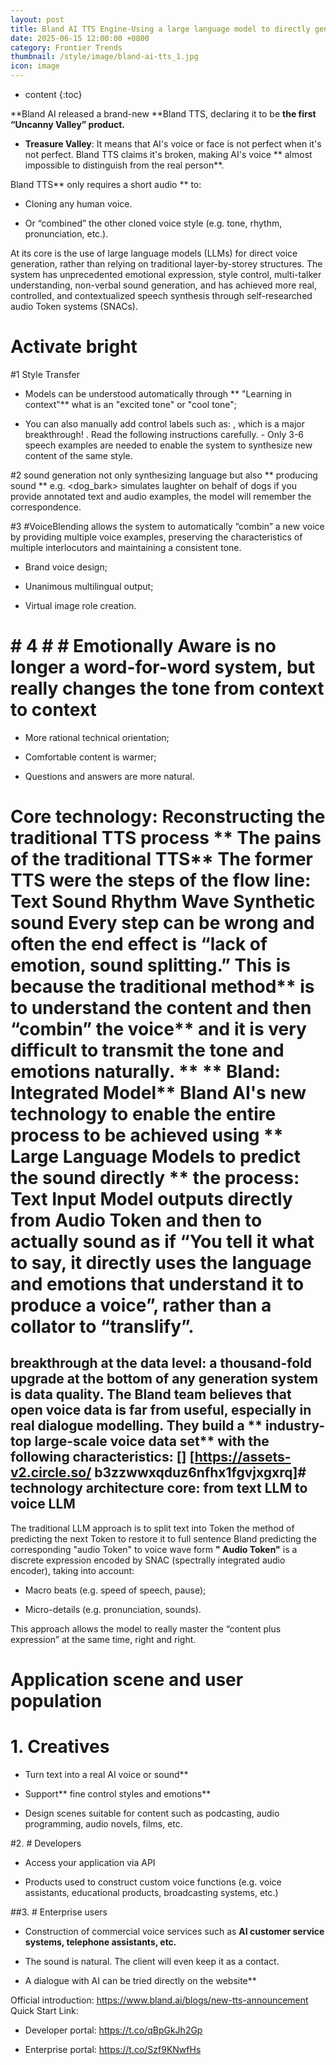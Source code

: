 ```yaml
---
layout: post
title: Bland AI TTS Engine-Using a large language model to directly generate a voice that only needs a short audio to clone any human voice.
date: 2025-06-15 12:00:00 +0800
category: Frontier Trends
thumbnail: /style/image/bland-ai-tts_1.jpg
icon: image
---
```

* content
{:toc}

**Bland AI released a brand-new **Bland TTS, declaring it to be **the first “Uncanny Valley” product.**

- **Treasure Valley**: It means that AI's voice or face is not perfect when it's not perfect. Bland TTS claims it's broken, making AI's voice ** almost impossible to distinguish from the real person**.

Bland TTS** only requires a short audio ** to:

- Cloning any human voice.

- Or “combined” the other cloned voice style (e.g. tone, rhythm, pronunciation, etc.).

At its core is the use of large language models (LLMs) for direct voice generation, rather than relying on traditional layer-by-storey structures. The system has unprecedented emotional expression, style control, multi-talker understanding, non-verbal sound generation, and has achieved more real, controlled, and contextualized speech synthesis through self-researched audio Token systems (SNACs).

# Activate bright

#1 Style Transfer

- Models can be understood automatically through ** "Learning in context"** what is an "excited tone" or "cool tone";

- You can also manually add control labels such as: <excised>, which is a major breakthrough! <calm>. Read the following instructions carefully. - Only 3-6 speech examples are needed to enable the system to synthesize new content of the same style.

#2  sound generation not only synthesizing language but also ** producing sound ** e.g. <dog_bark> simulates laughter on behalf of dogs <lughter> if you provide annotated text and audio examples, the model will remember the correspondence.

#3 #VoiceBlending allows the system to automatically “combin” a new voice by providing multiple voice examples, preserving the characteristics of multiple interlocutors and maintaining a consistent tone.

- Brand voice design;

- Unanimous multilingual output;

- Virtual image role creation.

# # 4 # # Emotionally Aware is no longer a word-for-word system, but really changes the tone from context to context #

- More rational technical orientation;

- Comfortable content is warmer;

- Questions and answers are more natural.

# Core technology: Reconstructing the traditional TTS process ** The pains of the traditional TTS** The former TTS were the steps of the flow line: Text  Sound  Rhythm  Wave  Synthetic sound  Every step can be wrong and often the end effect is “lack of emotion, sound splitting.” This is because the traditional method** is to understand the content and then “combin” the voice** and it is very difficult to transmit the tone and emotions naturally. ** **  Bland: Integrated Model** Bland AI's new technology to enable the entire process to be achieved using ** Large Language Models to predict the sound directly ** the process: Text Input  Model outputs directly from Audio Token  and then to actually sound as if “You tell it what to say, it directly uses the language and emotions that understand it to produce a voice”, rather than a collator to “translify”.

##  breakthrough at the data level: a thousand-fold upgrade at the bottom of any generation system is data quality. The Bland team believes that open voice data is far from useful, especially in real dialogue modelling. They build a ** industry-top large-scale voice data set** with the following characteristics: [] [https://assets-v2.circle.so/ b3zzwwxqduz6nfhx1fgvjxgxrq]# technology architecture core: from text LLM to voice LLM

The traditional LLM approach is to split text into Token  the method of predicting the next Token  to restore it to full sentence Bland  predicting the corresponding "audio Token" to voice wave form **" Audio Token"** is a discrete expression encoded by SNAC (spectrally integrated audio encoder), taking into account:

- Macro beats (e.g. speed of speech, pause);

- Micro-details (e.g. pronunciation, sounds).

This approach allows the model to really master the “content plus expression” at the same time, right and right.

# **Application scene and user population**

# 1. Creatives

- Turn text into a real AI voice or sound**

- Support** fine control styles and emotions**

- Design scenes suitable for content such as podcasting, audio programming, audio novels, films, etc.

#2. # Developers

- Access your application via API

- Products used to construct custom voice functions (e.g. voice assistants, educational products, broadcasting systems, etc.)

##3. # Enterprise users

- Construction of commercial voice services such as **AI customer service systems, telephone assistants, etc.**

- The sound is natural. The client will even keep it as a contact.

- A dialogue with AI can be tried directly on the website**

Official introduction: https://www.bland.ai/blogs/new-tts-announcement Quick Start Link:

- Developer portal: https://t.co/qBpGkJh2Gp

- Enterprise portal: https://t.co/Szf9KNwfHs

